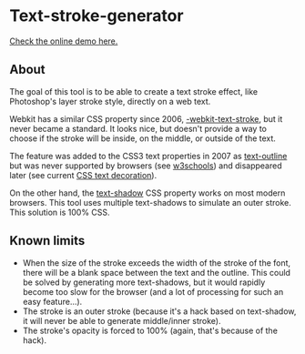 Text-stroke-generator
=====================

[Check the online demo here.](https://serg94.github.io/font_test/)

## About

The goal of this tool is to be able to create a text stroke effect, like Photoshop's layer stroke style, directly on a web text.

Webkit has a similar CSS property since 2006, [-webkit-text-stroke](https://www.webkit.org/blog/85/introducing-text-stroke/), but it never became a standard. It looks nice, but doesn't provide a way to choose if the stroke will be inside, on the middle, or outside of the text.

The feature was added to the CSS3 text properties in 2007 as [text-outline](http://www.w3.org/TR/2007/WD-css3-text-20070306/#text-outline) but was never supported by browsers (see [w3schools](http://www.w3schools.com/cssref/css3_pr_text-outline.asp)) and disappeared later (see current [CSS text decoration](http://www.w3.org/TR/css-text-decor-3/)).

On the other hand, the [text-shadow](http://www.w3schools.com/cssref/css3_pr_text-shadow.asp) CSS property works on most modern browsers. This tool uses multiple text-shadows to simulate an outer stroke. This solution is 100% CSS.

## Known limits

* When the size of the stroke exceeds the width of the stroke of the font, there will be a blank space between the text and the outline. This could be solved by generating more text-shadows, but it would rapidly become too slow for the browser (and a lot of processing for such an easy feature...).
* The stroke is an outer stroke (because it's a hack based on text-shadow, it will never be able to generate middle/inner stroke).
* The stroke's opacity is forced to 100% (again, that's because of the hack).
